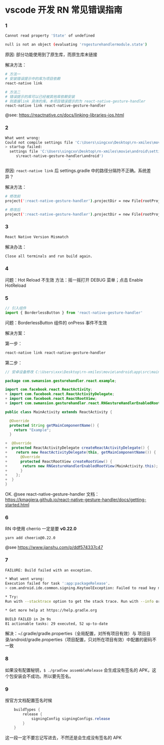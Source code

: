 # vscode 开发 RN 常见错误指南

### 1

```sh
Cannot read property 'State' of undefined
```

```sh
null is not an object (evaluating 'rngesturehandlermodule.state')
```

原因: 部分功能使用到了原生库，而原生库未链接

解决方法：

```sh
# 方法一
# 安装错误提示中的库为项目依赖
react-native link

# 方法二
# 错误提示的库可以已经被其他库依赖安装
# 则直接link 具体的库。本项目错误提示的为 react-native-gesture-handler
react-native link react-native-gesture-handler
```

@see: https://reactnative.cn/docs/linking-libraries-ios.html

### 2

```sh
What went wrong:
Could not compile settings file 'C:\Users\singcxx\Desktop\rn-xmiles\movie\android\settings.gradle'.
> startup failed:
  settings file 'C:\Users\singcxx\Desktop\rn-xmiles\movie\android\settings.gradle': 3: unexpected char: '\' @ line 3, column 133.
     s\react-native-gesture-handler\android')
                             ^
```

原因: `react-native link` 后 settings.gradle 中的路径分隔符不正确。系统差异？

解决方法：

```sh
# 修改前
project(':react-native-gesture-handler').projectDir = new File(rootProject.projectDir, '..\node_modules\react-native-gesture-handler\android')

# 修改后
project(':react-native-gesture-handler').projectDir = new File(rootProject.projectDir, '../node_modules/react-native-gesture-handler/android')
```

### 3

```sh
React Native Version Mismatch
```

解决办法：

```sh
Close all terminals and run build again.
```

### 4

问题：Hot Reload 不生效
方法：摇一摇打开 DEBUG 菜单；点击 Enable HotReload

### 5

```js
// 引入组件
import { BorderlessButton } from 'react-native-gesture-handler'
```

问题：BorderlessButton 组件的 onPress 事件不生效

解决方案：

第一步：

```sh
react-native link react-native-gesture-handler
```

第二步：

```java
// 安卓设备修改 C:\Users\xxx\Desktop\rn-xmiles\movie\android\app\src\main\java\com\movie\MainActivity.java

package com.swmansion.gesturehandler.react.example;

import com.facebook.react.ReactActivity;
+ import com.facebook.react.ReactActivityDelegate;
+ import com.facebook.react.ReactRootView;
+ import com.swmansion.gesturehandler.react.RNGestureHandlerEnabledRootView;

public class MainActivity extends ReactActivity {

  @Override
  protected String getMainComponentName() {
    return "Example";
  }

+  @Override
+  protected ReactActivityDelegate createReactActivityDelegate() {
+    return new ReactActivityDelegate(this, getMainComponentName()) {
+      @Override
+      protected ReactRootView createRootView() {
+       return new RNGestureHandlerEnabledRootView(MainActivity.this);
+      }
+    };
+  }
}
```

OK.
@see react-native-gesture-handler 文档： https://kmagiera.github.io/react-native-gesture-handler/docs/getting-started.html

### 6

RN 中使用 cherrio 一定是要 **v0.22.0**

```sh
yarn add cheerio@0.22.0
```

@see https://www.jianshu.com/p/ddf574337c47

### 7

```bash
FAILURE: Build failed with an exception.

* What went wrong:
Execution failed for task ':app:packageRelease'.
> com.android.ide.common.signing.KeytoolException: Failed to read key my-key-alias from store "C:\Users\your\Desktop\rn-xmiles\movie\android\app\my-release-key.keystore": Keystore was tampered with, or password was incorrect

* Try:
Run with --stacktrace option to get the stack trace. Run with --info or --debug option to get more log output. Run with --scan to get full insights.

* Get more help at https://help.gradle.org

BUILD FAILED in 2m 9s
81 actionable tasks: 29 executed, 52 up-to-date
```

解决：~/.gradle/gradle.properties（全局配置，对所有项目有效）与 项目目录/android/gradle.properties（项目配置，只对所在项目有效）中配置的密码不一致

### 8

如果没有配置秘钥，`$ ./gradlew assembleRelease` 会生成没有签名的 APK，这个包安装会不成功。所以要先签名。

### 9

按官方文档配置签名时候

```java
    buildTypes {
        release {
            signingConfig signingConfigs.release
        }
    }
```

这一段一定不要忘记写进去，不然还是会生成没有签名的 APK
